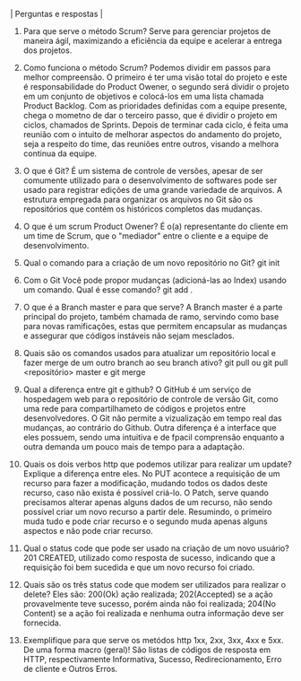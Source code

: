 | Perguntas e respostas |

1. Para que serve o método Scrum? Serve para gerenciar projetos de maneira ágil, maximizando a eficiência da equipe e acelerar a entrega dos projetos.

2. Como funciona o método Scrum? Podemos dividir em passos para melhor compreensão. O primeiro é ter uma visão total do projeto e este é responsabilidade do Product Owener, o segundo será dividir o projeto em um conjunto de objetivos e colocá-los em uma lista chamada Product Backlog. Com as prioridades definidas com a equipe presente, chega o mometno de dar o terceiro passo, que é dividir o projeto em ciclos, chamados de Sprints. Depois de terminar cada ciclo, é feita uma reunião com o intuito de melhorar aspectos do andamento do projeto, seja a respeito do time, das reuniões entre outros, visando a melhora continua da equipe. 

3. O que é Git? É um sistema de controle de versões, apesar de ser comumente utilizado para o desenvolvimento de softwares pode ser usado para registrar edições de uma grande variedade de arquivos. A estrutura empregada para organizar os arquivos no Git são os repositórios que contém os históricos completos das mudanças.

4. O que é um scrum Product Owener? É o(a) representante do cliente em um time de Scrum, que o "mediador" entre o cliente e a equipe de desenvolvimento. 

5. Qual o comando para a criação de um novo repositório no Git? git init

6. Com o Git Você pode propor mudanças (adicioná-las ao Index) usando um comando. Qual é esse comando? git add .

7. O que é a Branch master e para que serve? A Branch master é a parte principal do projeto, também chamada de ramo, servindo como base para novas ramificações, estas que permitem encapsular as mudanças e assegurar que códigos instáveis não sejam mesclados. 

8. Quais são os comandos usados para atualizar um repositório local e fazer merge de um outro branch ao seu branch ativo? git pull ou git pull <repositório> master e git merge
 
9. Qual a diferença entre git e github? O GitHub é um serviço de hospedagem web para o repositório de controle de versão Git, como uma rede para compartilhameto de códigos e projetos entre desenvolvedores. O Git não permite a vizualização em tempo real das mudanças, ao contrário do Github. Outra diferença é a interface que eles possuem, sendo uma intuitiva e de fpacil comprensão enquanto a outra demanda um pouco mais de tempo para a adaptação. 

10. Quais os dois verbos http que podemos utilizar para realizar um update? Explique a diferença entre eles. No PUT acontece a requisição de um recurso para fazer a modificação, mudando todos os dados deste recurso, caso não exista é possível criá-lo. O Patch, serve quando precisamos alterar apenas alguns dados de um recurso, não sendo possível criar um novo recurso a partir dele. Resumindo, o primeiro muda tudo e pode criar recurso e o segundo muda apenas alguns aspectos e não pode criar recurso.

11. Qual o status code que pode ser usado na criação de um novo usuário? 201 CREATED, utilizado como resposta de sucesso, indicando que a requisição foi bem sucedida e que um novo recurso foi criado.

12. Quais são os três status code que modem ser utilizados para realizar o delete? Eles são: 200(Ok) ação realizada; 202(Accepted) se a ação provavelmente teve sucesso, porém ainda não foi realizada; 204(No Content) se a ação foi realizada e nenhuma outra informação deve ser fornecida.

13. Exemplifique para que serve os metódos http 1xx, 2xx, 3xx, 4xx e 5xx. De uma forma macro (geral)! São listas de códigos de resposta em HTTP, respectivamente Informativa, Sucesso, Redirecionamento, Erro de cliente e Outros Erros.
